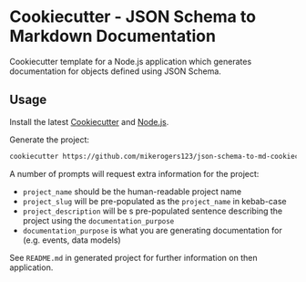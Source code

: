 # Cookiecutter - JSON Schema to Markdown Documentation

Cookiecutter template for a Node.js application which generates documentation for objects defined using JSON Schema.

## Usage

Install the latest [Cookiecutter](https://cookiecutter.readthedocs.io/en/1.7.2/installation.html) and [Node.js](https://nodejs.org/en/download/).

Generate the project:

```bash
cookiecutter https://github.com/mikerogers123/json-schema-to-md-cookiecutter.git
```

A number of prompts will request extra information for the project:

* `project_name` should be the human-readable project name
* `project_slug` will be pre-populated as the `project_name` in kebab-case
* `project_description` will be s pre-populated sentence describing the project using the `documentation_purpose`
* `documentation_purpose` is what you are generating documentation for (e.g. events, data models)

See `README.md` in generated project for further information on then application.
